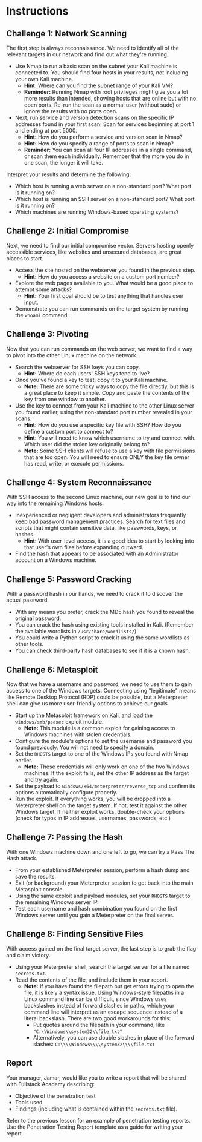# Instructions

## Challenge 1: Network Scanning

The first step is always reconnaissance. We need to identify all of the relevant targets in our network and find out what they're running.

- Use Nmap to run a basic scan on the subnet your Kali machine is connected to. You should find four hosts in your results, not including your own Kali machine.
  - **Hint:** Where can you find the subnet range of your Kali VM?
  - **Reminder:** Running Nmap with root privileges might give you a lot more results than intended, showing hosts that are online but with no open ports. Re-run the scan as a normal user (without sudo) or ignore the results with no ports open.
- Next, run service and version detection scans on the specific IP addresses found in your first scan. Scan for services beginning at port 1 and ending at port 5000.
  - **Hint:** How do you perform a service and version scan in Nmap?
  - **Hint:** How do you specify a range of ports to scan in Nmap?
  - **Reminder:** You can scan all four IP addresses in a single command, or scan them each individually. Remember that the more you do in one scan, the longer it will take.

Interpret your results and determine the following:
- Which host is running a web server on a non-standard port? What port is it running on?
- Which host is running an SSH server on a non-standard port? What port is it running on?
- Which machines are running Windows-based operating systems?

## Challenge 2: Initial Compromise

Next, we need to find our initial compromise vector. Servers hosting openly accessible services, like websites and unsecured databases, are great places to start.

- Access the site hosted on the webserver you found in the previous step.
  - **Hint:** How do you access a website on a custom port number?
- Explore the web pages available to you. What would be a good place to attempt some attacks?
  - **Hint:** Your first goal should be to test anything that handles user input.
- Demonstrate you can run commands on the target system by running the `whoami` command.

## Challenge 3: Pivoting

Now that you can run commands on the web server, we want to find a way to pivot into the other Linux machine on the network.

- Search the webserver for SSH keys you can copy.
  - **Hint:** Where do each users' SSH keys tend to live?
- Once you've found a key to test, copy it to your Kali machine.
  - **Note:** There are some tricky ways to copy the file directly, but this is a great place to keep it simple. Copy and paste the contents of the key from one window to another.
- Use the key to connect from your Kali machine to the other Linux server you found earlier, using the non-standard port number revealed in your scans.
  - **Hint:** How do you use a specific key file with SSH? How do you define a custom port to connect to?
  - **Hint:** You will need to know which username to try and connect with. Which user did the stolen key originally belong to?
  - **Note:** Some SSH clients will refuse to use a key with file permissions that are too open. You will need to ensure ONLY the key file owner has read, write, or execute permissions.

## Challenge 4: System Reconnaissance

With SSH access to the second Linux machine, our new goal is to find our way into the remaining Windows hosts.

- Inexperienced or negligent developers and administrators frequently keep bad password management practices. Search for text files and scripts that might contain sensitive data, like passwords, keys, or hashes.
  - **Hint:** With user-level access, it is a good idea to start by looking into that user's own files before expanding outward.
- Find the hash that appears to be associated with an Administrator account on a Windows machine.

## Challenge 5: Password Cracking

With a password hash in our hands, we need to crack it to discover the actual password.

- With any means you prefer, crack the MD5 hash you found to reveal the original password.
- You can crack the hash using existing tools installed in Kali. (Remember the available wordlists in `/usr/share/wordlists/`)
- You could write a Python script to crack it using the same wordlists as other tools.
- You can check third-party hash databases to see if it is a known hash.

## Challenge 6: Metasploit

Now that we have a username and password, we need to use them to gain access to one of the Windows targets. Connecting using "legitimate" means like Remote Desktop Protocol (RDP) could be possible, but a Meterpreter shell can give us more user-friendly options to achieve our goals.

- Start up the Metasploit framework on Kali, and load the `windows/smb/psexec` exploit module.
  - **Note:** This module is a common exploit for gaining access to Windows machines with stolen credentials.
- Configure the module's options to set the username and password you found previously. You will not need to specify a domain.
- Set the `RHOSTS` target to one of the Windows IPs you found with Nmap earlier.
  - **Note:** These credentials will only work on one of the two Windows machines. If the exploit fails, set the other IP address as the target and try again.
- Set the payload to `windows/x64/meterpreter/reverse_tcp` and confirm its options automatically configure properly.
- Run the exploit. If everything works, you will be dropped into a Meterpreter shell on the target system. If not, test it against the other Windows target. If neither exploit works, double-check your options (check for typos in IP addresses, usernames, passwords, etc.)

## Challenge 7: Passing the Hash

With one Windows machine down and one left to go, we can try a Pass The Hash attack.

- From your established Meterpreter session, perform a hash dump and save the results.
- Exit (or background) your Meterpreter session to get back into the main Metasploit console.
- Using the same exploit and payload modules, set your `RHOSTS` target to the remaining Windows server IP.
- Test each username and hash combination you found on the first Windows server until you gain a Meterpreter on the final server.

## Challenge 8: Finding Sensitive Files

With access gained on the final target server, the last step is to grab the flag and claim victory.

- Using your Meterpreter shell, search the target server for a file named `secrets.txt`.
- Read the contents of the file, and include them in your report.
  - **Note:** If you have found the filepath but get errors trying to open the file, it is likely a syntax issue. Using Windows-style filepaths in a Linux command line can be difficult, since Windows uses backslashes instead of forward slashes in paths, which your command line will interpret as an escape sequence instead of a literal backslash.  There are two good workarounds for this:
    - Put quotes around the filepath in your command, like `"C:\\Windows\\system32\\file.txt"`
    - Alternatively, you can use double slashes in place of the forward slashes: `C:\\\\Windows\\\\system32\\\\file.txt`

## Report

Your manager, Jamar, would like you to write a report that will be shared with Fullstack Academy describing:

- Objective of the penetration test
- Tools used
- Findings (including what is contained within the `secrets.txt` file).

Refer to the previous lesson for an example of penetration testing reports. Use the Penetration Testing Report template as a guide for writing your report.
